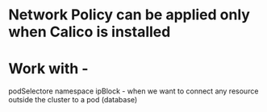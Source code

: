  # Network Policy can be applied only when Calico is installed 

 # Work with -
  podSelectore
  namespace
  ipBlock - when we want to connect any resource outside the cluster to a pod (database)
